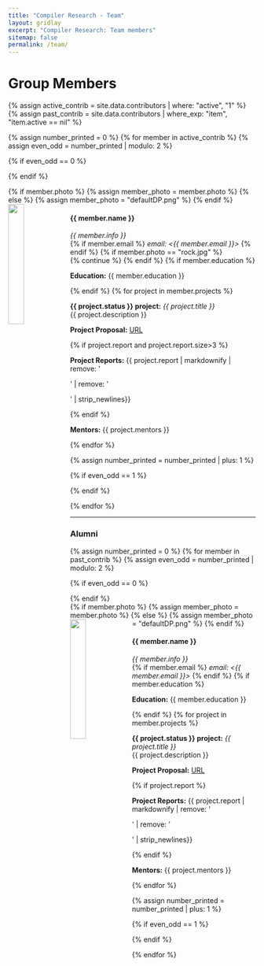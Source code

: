 ```yaml
---
title: "Compiler Research - Team"
layout: gridlay
excerpt: "Compiler Research: Team members"
sitemap: false
permalink: /team/
---
```


# Group Members

<div class="clearfix">

{% assign active_contrib = site.data.contributors | where: "active", "1" %}
{% assign past_contrib = site.data.contributors | where_exp: "item", "item.active == nil" %}

{% assign number_printed = 0 %}
{% for member in active_contrib %}
{% assign even_odd = number_printed | modulo: 2 %}

{% if even_odd == 0 %}
<div class="row">
{% endif %}

<div class="col-sm-6 clearfix">

{% if member.photo %}
  {% assign member_photo = member.photo %}
{% else %}
  {% assign member_photo = "defaultDP.png" %}
{% endif %}
  <img src="{{ site.url }}{{ site.baseurl }}/images/team/{{ member_photo }}" class="img-responsive" width="25%" style="float: left" />
  <h4>{{ member.name }}</h4>
  <i>{{ member.info }}</i><br>
{% if member.email %}
  <i>email: <{{ member.email }}></i>
{% endif %}
  {% if member.photo == "rock.jpg" %}
  </div>
     {% continue %}
  {% endif %}
{% if member.education %}
  <p> <strong>Education:</strong> {{ member.education }} </p>
{% endif %}  
  {% for project in member.projects %}
  <p class="text-justify">
    <strong> {{ project.status }} project:</strong>
    <i>{{ project.title }}</i><br/>{{ project.description }}
  </p>
  <p>
    <strong>Project Proposal:</strong>
    <a href="{{ project.proposal }}" target=_blank >URL</a>
  </p>
{% if project.report and project.report.size>3 %}
  <p>
    <strong>Project Reports:</strong>
    {{ project.report | markdownify | remove: '<p>' | remove: '</p>' | strip_newlines}}
  </p>
{% endif %}  
  <p> <strong>Mentors:</strong> {{ project.mentors }} </p> 
  {% endfor %}
</div>

{% assign number_printed = number_printed | plus: 1 %}

{% if even_odd == 1 %}
</div>
{% endif %}

{% endfor %}
</div>

<hr />

### Alumni

<div class="clearfix">


{% assign number_printed = 0 %}
{% for member in past_contrib %}
{% assign even_odd = number_printed | modulo: 2 %}

{% if even_odd == 0 %}
<div class="row">
{% endif %}

<div class="col-sm-6 clearfix">
{% if member.photo %}
  {% assign member_photo = member.photo %}
{% else %}
  {% assign member_photo = "defaultDP.png" %}
{% endif %}
  <img src="{{ site.url }}{{ site.baseurl }}/images/team/{{ member_photo }}" class="img-responsive" width="25%" style="float: left" />
  <h4>{{ member.name }}</h4>
  <i>{{ member.info }}</i><br>
{% if member.email %}
  <i>email: <{{ member.email }}></i>
{% endif %}
{% if member.education %}
<p> <strong>Education:</strong> {{ member.education }} </p>
{% endif %}
  {% for project in member.projects %}
  <p class="text-justify">
    <strong> {{ project.status }} project:</strong>
    <i>{{ project.title }}</i><br/>{{ project.description }}
  </p>
  <p>
    <strong>Project Proposal:</strong>
    <a href="{{ project.proposal }}" target=_blank >URL</a>
  </p>
{% if project.report %}
  <p>
    <strong>Project Reports:</strong>
    {{ project.report | markdownify | remove: '<p>' | remove: '</p>' | strip_newlines}}
  </p>
{% endif %}
  <p> <strong>Mentors:</strong> {{ project.mentors }} </p> 
  {% endfor %}
</div>

{% assign number_printed = number_printed | plus: 1 %}

{% if even_odd == 1 %}
</div>

{% endif %}

{% endfor %}
</div>
